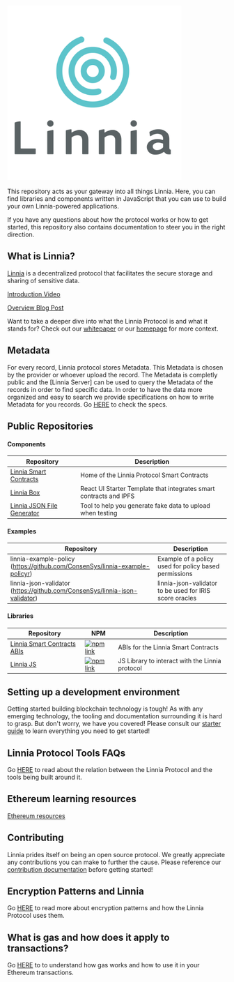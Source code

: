 <img src="./assets/linnia-logo.jpg" width="400" height="400" />

This repository acts as your gateway into all things Linnia. Here, you can find libraries and components written in JavaScript that you can use to build your own Linnia-powered applications.

If you have any questions about how the protocol works or how to get started, this repository also contains documentation to steer you in the right direction.

## What is Linnia?

[Linnia](https://consensys.github.io/linnia-homepage/) is a decentralized protocol that facilitates the secure storage and sharing of sensitive data.

[Introduction Video](https://www.youtube.com/watch?v=w0VskCpUKZ8)

[Overview Blog Post](https://medium.com/linnia/linnia-f4f139a795ef)

Want to take a deeper dive into what the Linnia Protocol is and what it stands for? Check out our [whitepaper](/introducing-linnia.pdf) or our [homepage](https://consensys.github.io/linnia-homepage/) for more context.

## Metadata

For every record, Linnia protocol stores Metadata. This Metadata is chosen by the provider or whoever upload the record. The Metadata is completly public and the [Linnia Server] can be used to query the Metadata of the records in order to find specific data. In order to have the data more organized and easy to search we provide specifications on how to write Metadata for you records. Go [HERE](METADATA.md) to check the specs.

## Public Repositories

#### Components

| Repository                                                                            | Description                                                        |
| ------------------------------------------------------------------------------------- | ------------------------------------------------------------------ |
| [Linnia Smart Contracts](https://github.com/ConsenSys/Linnia-Smart-Contracts)         | Home of the Linnia Protocol Smart Contracts                        |
| [Linnia Box](https://github.com/ConsenSys/linnia-box)                                 | React UI Starter Template that integrates smart contracts and IPFS |
| [Linnia JSON File Generator](https://github.com/ConsenSys/linnia-json-file-generator) | Tool to help you generate fake data to upload when testing         |

#### Examples

| Repository                                                                            | Description                                                        |
| ------------------------------------------------------------------------------------- | ------------------------------------------------------------------ |
|linnia-example-policy (https://github.com/ConsenSys/linnia-example-policyr)|Example of a policy used for policy based permissions |
|linnia-json-validator (https://github.com/ConsenSys/linnia-json-validator)| linnia-json-validator to be used for IRIS score oracles |

#### Libraries

| Repository                                                                         | NPM                                                                                                                                                     | Description                                     |
| ---------------------------------------------------------------------------------- | ------------------------------------------------------------------------------------------------------------------------------------------------------- | ----------------------------------------------- |
| [Linnia Smart Contracts ABIs](https://github.com/ConsenSys/Linnia-Smart-Contracts) | [![npm link](https://img.shields.io/badge/npm-linnia--smart--contracts-blue.svg)](https://www.npmjs.com/package/@linniaprotocol/linnia-smart-contracts) | ABIs for the Linnia Smart Contracts             |
| [Linnia JS](https://github.com/ConsenSys/linnia-js)                                | [![npm link](https://img.shields.io/badge/npm-linnia--js-blue.svg)](https://www.npmjs.com/package/@linniaprotocol/linnia-js)                            | JS Library to interact with the Linnia protocol |

## Setting up a development environment

Getting started building blockchain technology is tough! As with any emerging technology, the tooling and documentation surrounding it is hard to grasp. But don't worry, we have you covered! Please consult our [starter guide](./GETTING_STARTED.md) to learn everything you need to get started!

## Linnia Protocol Tools FAQs
Go [HERE](LINNIA_PROTOCOL_TOOLS_FAQS.md) to read about the relation between the Linnia Protocol and the tools being built around it.

## Ethereum learning resources

[Ethereum resources](ETHEREUM.md)

## Contributing

Linnia prides itself on being an open source protocol. We greatly appreciate any contributions you can make to further the cause. Please reference our [contribution documentation](./CONTRIBUTING.md) before getting started!

## Encryption Patterns and Linnia

Go [HERE](KEYS.md) to read more about encryption patterns and how the Linnia Protocol uses them.

## What is gas and how does it apply to transactions?

Go [HERE](GAS.md) to to understand how gas works and how to use it in your Ethereum transactions.
